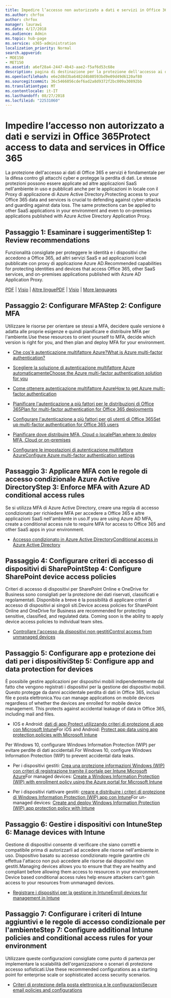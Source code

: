 ```yaml
---
title: Impedire l’accesso non autorizzato a dati e servizi in Office 365
ms.author: chrfox
author: chrfox
manager: laurawi
ms.date: 4/17/2018
ms.audience: Admin
ms.topic: hub-page
ms.service: o365-administration
localization_priority: Normal
search.appverid:
- MOE150
- MET150
ms.assetid: a6ef28a4-2447-4b43-aae2-f5af6d53c68e
description: pagina di destinazione per la protezione dell'accesso ai dati di Office 365 e servizi
ms.openlocfilehash: e6e2d8d3ba6482d4b80593bd9e09d49d6120af80
ms.sourcegitcommit: 36c5466056cdef6ad2a8d9372f2bc009a30892bb
ms.translationtype: MT
ms.contentlocale: it-IT
ms.lasthandoff: 08/27/2018
ms.locfileid: "22531060"
---
```

# <a name="protect-access-to-data-and-services-in-office-365"></a><span data-ttu-id="71e50-103">Impedire l’accesso non autorizzato a dati e servizi in Office 365</span><span class="sxs-lookup"><span data-stu-id="71e50-103">Protect access to data and services in Office 365</span></span>

<span data-ttu-id="71e50-p101">La protezione dell'accesso ai dati di Office 365 e servizi è fondamentale per la difesa contro gli attacchi cyber e protegge la perdita di dati. Le stesse protezioni possono essere applicate ad altre applicazioni SaaS nell'ambiente in uso e pubblicati anche per le applicazioni in locale con il Proxy di applicazione di Azure Active Directory.</span><span class="sxs-lookup"><span data-stu-id="71e50-p101">Protecting access to your Office 365 data and services is crucial to defending against cyber-attacks and guarding against data loss. The same protections can be applied to other SaaS applications in your environment and even to on-premises applications published with Azure Active Directory Application Proxy.</span></span>
  
## <a name="step-1-review-recommendations"></a><span data-ttu-id="71e50-106">Passaggio 1: Esaminare i suggerimenti</span><span class="sxs-lookup"><span data-stu-id="71e50-106">Step 1: Review recommendations</span></span>

<span data-ttu-id="71e50-107">Funzionalità consigliate per proteggere le identità e i dispositivi che accedono a Office 365, ad altri servizi SaaS e ad applicazioni locali pubblicate con proxy di applicazione Azure AD.</span><span class="sxs-lookup"><span data-stu-id="71e50-107">Recommended capabilities for protecting identities and devices that access Office 365, other SaaS services, and on-premises applications published with Azure AD Application Proxy.</span></span>
  
<span data-ttu-id="71e50-108">[PDF](https://go.microsoft.com/fwlink/p/?linkid=841656) | [Visio](https://go.microsoft.com/fwlink/p/?linkid=841657) | [Altre lingue](https://www.microsoft.com/download/details.aspx?id=55032)</span><span class="sxs-lookup"><span data-stu-id="71e50-108">[PDF](https://go.microsoft.com/fwlink/p/?linkid=841656) | [Visio](https://go.microsoft.com/fwlink/p/?linkid=841657) | [More languages](https://www.microsoft.com/download/details.aspx?id=55032)</span></span>
  
## <a name="step-2-configure-mfa"></a><span data-ttu-id="71e50-109">Passaggio 2: Configurare MFA</span><span class="sxs-lookup"><span data-stu-id="71e50-109">Step 2: Configure MFA</span></span>

<span data-ttu-id="71e50-110">Utilizzare le risorse per orientare se stessi a MFA, decidere quale versione è adatta alle proprie esigenze e quindi pianificare e distribuire MFA per l'ambiente.</span><span class="sxs-lookup"><span data-stu-id="71e50-110">Use these resources to orient yourself to MFA, decide which version is right for you, and then plan and deploy MFA for your environment.</span></span>
  
- [<span data-ttu-id="71e50-111">Che cos'è autenticazione multifattore Azure?</span><span class="sxs-lookup"><span data-stu-id="71e50-111">What is Azure multi-factor authentication?</span></span>](https://docs.microsoft.com/azure/multi-factor-authentication/multi-factor-authentication)
    
- [<span data-ttu-id="71e50-112">Scegliere la soluzione di autenticazione multifattore Azure automaticamente</span><span class="sxs-lookup"><span data-stu-id="71e50-112">Choose the Azure multi-factor authentication solution for you</span></span>](https://docs.microsoft.com/azure/multi-factor-authentication/multi-factor-authentication-get-started)
    
- [<span data-ttu-id="71e50-113">Come ottenere autenticazione multifattore Azure</span><span class="sxs-lookup"><span data-stu-id="71e50-113">How to get Azure multi-factor authentication</span></span>](https://docs.microsoft.com/azure/multi-factor-authentication/multi-factor-authentication-versions-plans)
    
- [<span data-ttu-id="71e50-114">Pianificare l'autenticazione a più fattori per le distribuzioni di Office 365</span><span class="sxs-lookup"><span data-stu-id="71e50-114">Plan for multi-factor authentication for Office 365 deployments</span></span>](https://support.office.com/article/043807b2-21db-4d5c-b430-c8a6dee0e6ba)
    
- [<span data-ttu-id="71e50-115">Configurare l'autenticazione a più fattori per gli utenti di Office 365</span><span class="sxs-lookup"><span data-stu-id="71e50-115">Set up multi-factor authentication for Office 365 users</span></span>](https://support.office.com/article/8f0454b2-f51a-4d9c-bcde-2c48e41621c6)
    
- [<span data-ttu-id="71e50-116">Pianificare dove distribuire MFA, Cloud o locale</span><span class="sxs-lookup"><span data-stu-id="71e50-116">Plan where to deploy MFA, Cloud or on-premises</span></span>](https://docs.microsoft.com/azure/multi-factor-authentication/multi-factor-authentication-get-started)
    
- [<span data-ttu-id="71e50-117">Configurare le impostazioni di autenticazione multifattore Azure</span><span class="sxs-lookup"><span data-stu-id="71e50-117">Configure Azure multi-factor authentication settings</span></span>](https://docs.microsoft.com/azure/multi-factor-authentication/multi-factor-authentication-whats-next)
    
## <a name="step-3-enforce-mfa-with-azure-ad-conditional-access-rules"></a><span data-ttu-id="71e50-118">Passaggio 3: Applicare MFA con le regole di accesso condizionale Azure Active Directory</span><span class="sxs-lookup"><span data-stu-id="71e50-118">Step 3: Enforce MFA with Azure AD conditional access rules</span></span>

<span data-ttu-id="71e50-119">Se si utilizza MFA di Azure Active Directory, creare una regola di accesso condizionato per richiedere MFA per accedere a Office 365 e altre applicazioni SaaS nell'ambiente in uso.</span><span class="sxs-lookup"><span data-stu-id="71e50-119">If you are using Azure AD MFA, create a conditional access rule to require MFA for access to Office 365 and other SaaS apps in your environment.</span></span>
  
- [<span data-ttu-id="71e50-120">Accesso condizionato in Azure Active Directory</span><span class="sxs-lookup"><span data-stu-id="71e50-120">Conditional access in Azure Active Directory</span></span>](https://docs.microsoft.com/azure/active-directory/active-directory-conditional-access-azure-portal)
    
## <a name="step-4-configure-sharepoint-device-access-policies"></a><span data-ttu-id="71e50-121">Passaggio 4: Configurare criteri di accesso di dispositivi di SharePoint</span><span class="sxs-lookup"><span data-stu-id="71e50-121">Step 4: Configure SharePoint device access policies</span></span>

<span data-ttu-id="71e50-p102">Criteri di accesso di dispositivi per SharePoint Online e OneDrive for Business sono consigliati per la protezione dei dati riservati, classificati e regolamentati. Disponibile a breve è la possibilità di applicare criteri di accesso di dispositivi ai singoli siti.</span><span class="sxs-lookup"><span data-stu-id="71e50-p102">Device access policies for SharePoint Online and OneDrive for Business are recommended for protecting sensitive, classified, and regulated data. Coming soon is the ability to apply device access policies to individual team sites.</span></span>
  
- [<span data-ttu-id="71e50-124">Controllare l'accesso da dispositivi non gestiti</span><span class="sxs-lookup"><span data-stu-id="71e50-124">Control access from unmanaged devices</span></span>](https://support.office.com/article/Control-access-from-unmanaged-devices-5ae550c4-bd20-4257-847b-5c20fb053622?ui=en-US&amp;rs=en-US&amp;ad=US)
    
## <a name="step-5-configure-app-and-data-protection-for-devices"></a><span data-ttu-id="71e50-125">Passaggio 5: Configurare app e protezione dei dati per i dispositivi</span><span class="sxs-lookup"><span data-stu-id="71e50-125">Step 5: Configure app and data protection for devices</span></span>

<span data-ttu-id="71e50-p103">È possibile gestire applicazioni per dispositivi mobili indipendentemente dal fatto che vengono registrati i dispositivi per la gestione dei dispositivi mobili. Questo protegge da danni accidentale perdita di dati in Office 365, inclusi file e posta elettronica.</span><span class="sxs-lookup"><span data-stu-id="71e50-p103">You can manage applications on mobile devices regardless of whether the devices are enrolled for mobile device management. This protects against accidental leakage of data in Office 365, including mail and files.</span></span>
  
- <span data-ttu-id="71e50-128">IOS e Android: [dati di app Protect utilizzando criteri di protezione di app con Microsoft Intune](https://docs.microsoft.com/intune-classic/deploy-use/protect-app-data-using-mobile-app-management-policies-with-microsoft-intune)</span><span class="sxs-lookup"><span data-stu-id="71e50-128">For iOS and Android: [Protect app data using app protection policies with Microsoft Intune](https://docs.microsoft.com/intune-classic/deploy-use/protect-app-data-using-mobile-app-management-policies-with-microsoft-intune)</span></span>
    
<span data-ttu-id="71e50-129">Per Windows 10, configurare Windows Information Protection (WIP) per evitare perdite di dati accidentali.</span><span class="sxs-lookup"><span data-stu-id="71e50-129">For Windows 10, configure Windows Information Protection (WIP) to prevent accidental data leaks.</span></span>
  
- <span data-ttu-id="71e50-130">Per i dispositivi gestiti: [Crea una protezione informazioni Windows (WIP) con criteri di registrazione tramite il portale per Intune Microsoft Azure](https://docs.microsoft.com/windows/threat-protection/windows-information-protection/create-wip-policy-using-intune-azure)</span><span class="sxs-lookup"><span data-stu-id="71e50-130">For managed devices: [Create a Windows Information Protection (WIP) with enrollment policy using the Azure portal for Microsoft Intune](https://docs.microsoft.com/windows/threat-protection/windows-information-protection/create-wip-policy-using-intune-azure)</span></span>
    
- <span data-ttu-id="71e50-131">Per i dispositivi riattivare gestiti: [creare e distribuire i criteri di protezione di Windows Information Protection (WIP) app con Intune](https://docs.microsoft.com/intune/windows-information-protection-policy-create)</span><span class="sxs-lookup"><span data-stu-id="71e50-131">For un-managed devices: [Create and deploy Windows Information Protection (WIP) app protection policy with Intune](https://docs.microsoft.com/intune/windows-information-protection-policy-create)</span></span>
    
## <a name="step-6-manage-devices-with-intune"></a><span data-ttu-id="71e50-132">Passaggio 6: Gestire i dispositivi con Intune</span><span class="sxs-lookup"><span data-stu-id="71e50-132">Step 6: Manage devices with Intune</span></span>

<span data-ttu-id="71e50-p104">Gestione di dispositivi consente di verificare che siano corretti e compatibile prima di autorizzarli ad accedere alle risorse nell'ambiente in uso. Dispositivo basato su accesso condizionato regole garantire chi effettua l'attacco non può accedere alle risorse dai dispositivi non gestiti.</span><span class="sxs-lookup"><span data-stu-id="71e50-p104">Managing devices allows you to ensure that they are healthy and compliant before allowing them access to resources in your environment. Device based conditional access rules help ensure attackers can't gain access to your resources from unmanaged devices.</span></span>
  
- [<span data-ttu-id="71e50-135">Registrare i dispositivi per la gestione in Intune</span><span class="sxs-lookup"><span data-stu-id="71e50-135">Enroll devices for management in Intune</span></span>](https://docs.microsoft.com/intune-classic/deploy-use/enroll-devices-in-microsoft-intune)
    
## <a name="step-7-configure-additional-intune-policies-and-conditional-access-rules-for-your-environment"></a><span data-ttu-id="71e50-136">Passaggio 7: Configurare i criteri di Intune aggiuntivi e le regole di accesso condizionale per l'ambiente</span><span class="sxs-lookup"><span data-stu-id="71e50-136">Step 7: Configure additional Intune policies and conditional access rules for your environment</span></span>

<span data-ttu-id="71e50-137">Utilizzare queste configurazioni consigliate come punto di partenza per implementare la scalabilità dell'organizzazione o scenari di protezione accesso sofisticati.</span><span class="sxs-lookup"><span data-stu-id="71e50-137">Use these recommended configurations as a starting point for enterprise scale or sophisticated access security scenarios.</span></span>
  
- [<span data-ttu-id="71e50-138">Criteri di protezione della posta elettronica e le configurazioni</span><span class="sxs-lookup"><span data-stu-id="71e50-138">Secure email policies and configurations</span></span>](https://docs.microsoft.com/azure/active-directory/secure-email-introduction)
    

